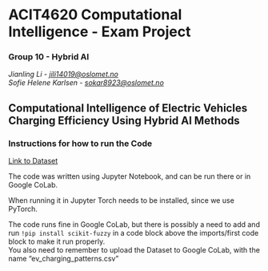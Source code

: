 # ACIT4620 Computational Intelligence - Exam Project
### Group 10 - Hybrid AI
*Jianling Li - jili14019@oslomet.no*\
*Sofie Helene Karlsen - sokar8923@oslomet.no*

## Computational Intelligence of Electric Vehicles Charging Efficiency Using Hybrid AI Methods
### Instructions for how to run the Code
[Link to Dataset](https://www.kaggle.com/datasets/valakhorasani/electric-vehicle-charging-patterns)

The code was written using Jupyter Notebook, and can be run there or in Google CoLab. 

When running it in Jupyter Torch needs to be installed, since we use PyTorch. 

The code runs fine in Google CoLab, but there is possibly a need to add and run `!pip install scikit-fuzzy` in a code block above the imports/first code block to make it run properly.\
You also need to remember to upload the Dataset to Google CoLab, with the name “ev_charging_patterns.csv” 